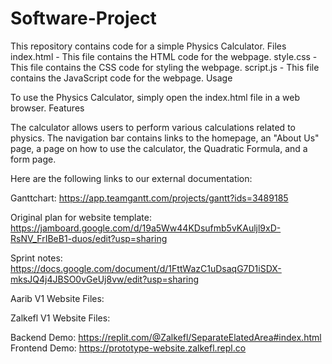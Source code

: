 # Software-Project

This repository contains code for a simple Physics Calculator.
Files
index.html - This file contains the HTML code for the webpage.
style.css - This file contains the CSS code for styling the webpage.
script.js - This file contains the JavaScript code for the webpage.
Usage

To use the Physics Calculator, simply open the index.html file in a web browser.
Features

The calculator allows users to perform various calculations related to physics. The navigation bar contains links to the homepage, an "About Us" page, a page on how to use the calculator, the Quadratic Formula, and a form page.

Here are the following links to our external documentation:

Ganttchart:
https://app.teamgantt.com/projects/gantt?ids=3489185

Original plan for website template:
https://jamboard.google.com/d/19a5Ww44KDsufmb5vKAuljl9xD-RsNV_FrIBeB1-duos/edit?usp=sharing

Sprint notes:
https://docs.google.com/document/d/1FttWazC1uDsaqG7D1iSDX-mksJQ4j4JBSO0vGeUj8vw/edit?usp=sharing

Aarib V1 Website Files:


Zalkefl V1 Website Files:

Backend Demo: https://replit.com/@Zalkefl/SeparateElatedArea#index.html
Frontend Demo: https://prototype-website.zalkefl.repl.co

